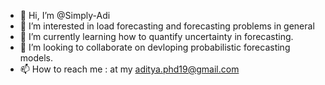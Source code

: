 - 👋 Hi, I’m @Simply-Adi
- 👀 I’m interested in load forecasting and forecasting problems in general
- 🌱 I’m currently learning how to quantify uncertainty in forecasting.
- 💞️ I’m looking to collaborate on devloping probabilistic forecasting models.
- 📫 How to reach me : at my aditya.phd19@gmail.com

<!---
Simply-Adi/Simply-Adi is a ✨ special ✨ repository because its `README.md` (this file) appears on your GitHub profile.
You can click the Preview link to take a look at your changes.
--->
